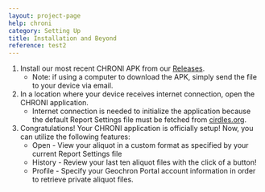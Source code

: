 ```yaml
---
layout: project-page
help: chroni
category: Setting Up
title: Installation and Beyond
reference: test2
---
```

1. Install our most recent CHRONI APK from our <a href="https://github.com/CIRDLES/CHRONI/releases">Releases</a>.
	* Note: if using a computer to download the APK, simply send the file to your device via email.
2. In a location where your device receives internet connection, open the CHRONI application.
	* Internet connection is needed to initialize the application because the default Report Settings file must be fetched from <a href="https://cirdles.org">cirdles.org<a/>.
3. Congratulations! Your CHRONI application is officially setup! Now, you can utilize the following features:
	* Open - View your aliquot in a custom format as specified by your current Report Settings file
	* History - Review your last ten aliquot files with the click of a button!
	* Profile - Specify your Geochron Portal account information in order to retrieve private aliquot files.
